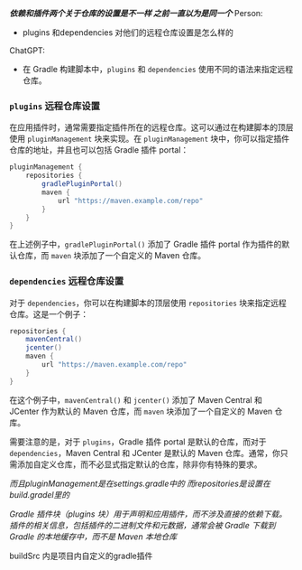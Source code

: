 ***依赖和插件两个关于仓库的设置是不一样 之前一直以为是同一个***
Person: 
- plugins 和dependencies  对他们的远程仓库设置是怎么样的

ChatGPT: 
- 在 Gradle 构建脚本中，`plugins` 和 `dependencies` 使用不同的语法来指定远程仓库。
### `plugins` 远程仓库设置

在应用插件时，通常需要指定插件所在的远程仓库。这可以通过在构建脚本的顶层使用 `pluginManagement` 块来实现。在 `pluginManagement` 块中，你可以指定插件仓库的地址，并且也可以包括 Gradle 插件 portal：

```gradle
pluginManagement {
    repositories {
        gradlePluginPortal()
        maven {
            url "https://maven.example.com/repo"
        }
    }
}
```



在上述例子中，`gradlePluginPortal()` 添加了 Gradle 插件 portal 作为插件的默认仓库，而 `maven` 块添加了一个自定义的 Maven 仓库。
### `dependencies` 远程仓库设置

对于 `dependencies`，你可以在构建脚本的顶层使用 `repositories` 块来指定远程仓库。这是一个例子：

```gradle
repositories {
    mavenCentral()
    jcenter()
    maven {
        url "https://maven.example.com/repo"
    }
}
```



在这个例子中，`mavenCentral()` 和 `jcenter()` 添加了 Maven Central 和 JCenter 作为默认的 Maven 仓库，而 `maven` 块添加了一个自定义的 Maven 仓库。

需要注意的是，对于 `plugins`，Gradle 插件 portal 是默认的仓库，而对于 `dependencies`，Maven Central 和 JCenter 是默认的 Maven 仓库。通常，你只需添加自定义仓库，而不必显式指定默认的仓库，除非你有特殊的要求。

*而且pluginManagement是在settings.gradle中的 而repositories是设置在build.gradel里的*

*Gradle 插件块（plugins 块）用于声明和应用插件，而不涉及直接的依赖下载。插件的相关信息，包括插件的二进制文件和元数据，通常会被 Gradle 下载到 Gradle 的本地缓存中，而不是 Maven 本地仓库*


buildSrc 内是项目内自定义的gradle插件
